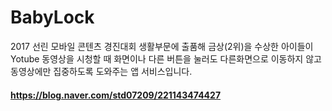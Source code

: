 # BabyLock
2017 선린 모바일 콘텐츠 경진대회 생활부문에 출품해 금상(2위)을 수상한 아이들이 Yotube 동영상을 시청할 때 화면이나 다른 버튼을 눌러도 다른화면으로
이동하지 않고 동영상에만 집중하도록 도와주는 앱 서비스입니다.

#### https://blog.naver.com/std07209/221143474427
